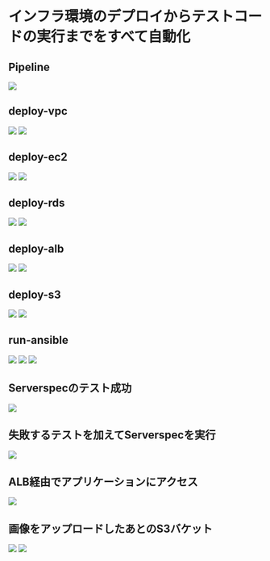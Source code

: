# インフラ環境のデプロイからテストコードの実行までをすべて自動化
## Pipeline

![](./image/Pipeline.png)

## deploy-vpc

![](./image/vpc_1.png)
![](./image/vpc_2.png)

## deploy-ec2

![](./image/ec2_1.png)
![](./image/ec2_2.png)

## deploy-rds

![](./image/rds_1.png)
![](./image/rds_2.png)

## deploy-alb

![](./image/alb_1.png)
![](./image/alb_2.png)

## deploy-s3

![](./image/s3_1.png)
![](./image/s3_2.png)

## run-ansible

![](./image/ansible_1.png)
![](./image/ansible_2.png)
![](./image/ansible_3.png)

## Serverspecのテスト成功

![](./image/serverspec_success.png)

## 失敗するテストを加えてServerspecを実行

![](./image/serverspec_fail.png)

## ALB経由でアプリケーションにアクセス

![](./image/picture_app.png)

## 画像をアップロードしたあとのS3バケット

![](./image/buket_picture_1.png)
![](./image/buket_picture_2.png)
